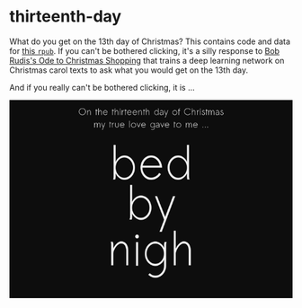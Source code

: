 # thirteenth-day
What do you get on the 13th day of Christmas? This contains code and data for
[this `rpub`](http://rpubs.com/markus/338158). If you can't be bothered
clicking, it's a silly response to 
[Bob Rudis's Ode to Christmas
Shopping](https://rud.is/b/2017/12/05/the-cost-of-true-love-a-k-a-the-tidy-and-expensive-twelve-days-of-christmas/)
that trains a deep learning network on Christmas carol texts to ask what you
would get on the 13th day.

And if you really can't be bothered clicking, it is ...

![](./fig/13thday.png)
